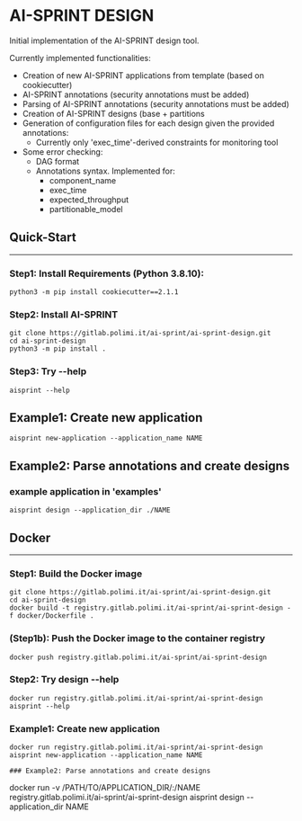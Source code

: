 # AI-SPRINT DESIGN

Initial implementation of the AI-SPRINT design tool. 

Currently implemented functionalities:
- Creation of new AI-SPRINT applications from template (based on cookiecutter)
- AI-SPRINT annotations (security annotations must be added)
- Parsing of AI-SPRINT annotations (security annotations must be added)
- Creation of AI-SPRINT designs (base + partitions
- Generation of configuration files for each design given the provided annotations:
    - Currently only 'exec_time'-derived constraints for monitoring tool
- Some error checking:
    - DAG format
    - Annotations syntax. Implemented for:
        - component_name
        - exec_time
        - expected_throughput
        - partitionable_model 
## Quick-Start
---

### Step1: Install Requirements (Python 3.8.10):
```
python3 -m pip install cookiecutter==2.1.1
```

### Step2: Install AI-SPRINT 
```
git clone https://gitlab.polimi.it/ai-sprint/ai-sprint-design.git
cd ai-sprint-design
python3 -m pip install . 
```

### Step3: Try --help 
```
aisprint --help
```

## Example1: Create new application
```
aisprint new-application --application_name NAME
```

## Example2: Parse annotations and create designs 
### example application in 'examples'
```
aisprint design --application_dir ./NAME
```
## Docker
---
### Step1: Build the Docker image
```
git clone https://gitlab.polimi.it/ai-sprint/ai-sprint-design.git
cd ai-sprint-design
docker build -t registry.gitlab.polimi.it/ai-sprint/ai-sprint-design -f docker/Dockerfile .
```
### (Step1b): Push the Docker image to the container registry
```
docker push registry.gitlab.polimi.it/ai-sprint/ai-sprint-design
```

### Step2: Try design --help
```
docker run registry.gitlab.polimi.it/ai-sprint/ai-sprint-design aisprint --help
```

### Example1: Create new application
```
docker run registry.gitlab.polimi.it/ai-sprint/ai-sprint-design aisprint new-application --application_name NAME 
```
```
### Example2: Parse annotations and create designs 
```
docker run -v /PATH/TO/APPLICATION_DIR/:/NAME registry.gitlab.polimi.it/ai-sprint/ai-sprint-design aisprint design --application_dir NAME
```